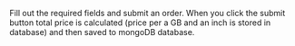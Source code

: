 Fill out the required fields and submit an order. When you click the submit button total price is calculated (price per a GB and an inch is stored in database) and then saved to mongoDB database.

